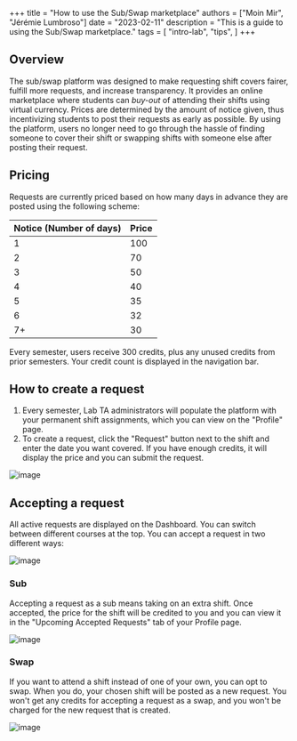 +++
title = "How to use the Sub/Swap marketplace"
authors = ["Moin Mir", "Jérémie Lumbroso"]
date = "2023-02-11"
description = "This is a guide to using the Sub/Swap marketplace."
tags = [
    "intro-lab",
    "tips",
]
+++

## Overview

The sub/swap platform was designed to make requesting shift covers fairer, fulfill more requests, and increase transparency. It provides an online marketplace where students can *buy-out* of attending their shifts using virtual currency. Prices are determined by the amount of notice given, thus incentivizing students to post their requests as early as possible. By using the platform, users no longer need to go through the hassle of finding someone to cover their shift or swapping shifts with someone else after posting their request. 

## Pricing

Requests are currently priced based on how many days in advance they are posted using the following scheme:

| Notice (Number of days) | Price |
| --- | --- |
| 1 | 100 |
| 2 | 70 |
| 3 | 50 |
| 4 | 40 |
| 5 | 35 |
| 6 | 32 |
| 7+ | 30 |

Every semester, users receive 300 credits, plus any unused credits from prior semesters. Your credit count is displayed in the navigation bar.

## How to create a request

1. Every semester, Lab TA administrators will populate the platform with your permanent shift assignments, which you can view on the "Profile" page. 
2. To create a request, click the "Request" button next to the shift and enter the date you want covered. If you have enough credits, it will display the price and you can submit the request.

![image](https://user-images.githubusercontent.com/58230171/226137938-c68eceab-7fee-493b-bd43-dc76302fe39c.png)

## Accepting a request

All active requests are displayed on the Dashboard. You can switch between different courses at the top. You can accept a request in two different ways:

![image](https://user-images.githubusercontent.com/58230171/226137950-760132c8-cfa8-4b6e-951c-3efb16368e42.png)
### Sub

Accepting a request as a sub means taking on an extra shift. Once accepted, the price for the shift will be credited to you and you can view it in the "Upcoming Accepted Requests" tab of your Profile page.

![image](https://user-images.githubusercontent.com/58230171/226137956-3ce896f8-7578-468c-b476-1d3c22336d32.png)
### Swap

If you want to attend a shift instead of one of your own, you can opt to swap. When you do, your chosen shift will be posted as a new request. You won't get any credits for accepting a request as a swap, and you won't be charged for the new request that is created.

![image](https://user-images.githubusercontent.com/58230171/226137972-4524c7d8-b196-41e1-a3ae-2243ca69bcd7.png)
